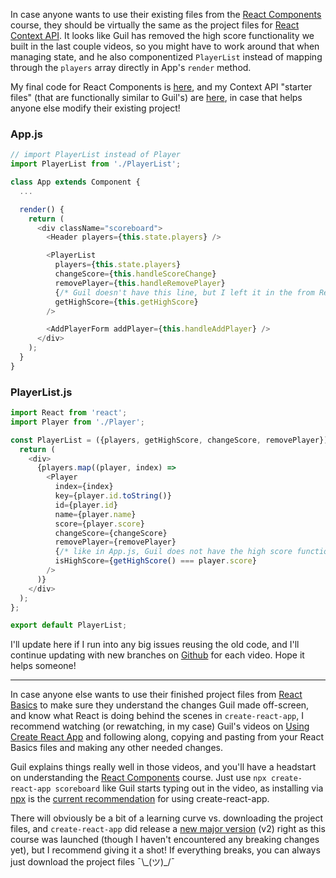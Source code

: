 In case anyone wants to use their existing files from the [React Components](https://teamtreehouse.com/library/react-components) course, they should be virtually the same as the project files for [React Context API](https://teamtreehouse.com/library/react-context-api). It looks like Guil has removed the high score functionality we built in the last couple videos, so you might have to work around that when managing state, and he also componentized `PlayerList` instead of mapping through the `players` array directly in App's `render` method.

My final code for React Components is [here](https://github.com/gpmetheny/react_components/tree/s4v6), and my Context API "starter files" (that are functionally similar to Guil's) are [here](https://github.com/gpmetheny/react_components/tree/context-s1v2), in case that helps anyone else modify their existing project!

### App.js

```javascript
// import PlayerList instead of Player
import PlayerList from './PlayerList';

class App extends Component {
  ...

  render() {
    return (
      <div className="scoreboard">
        <Header players={this.state.players} />

        <PlayerList
          players={this.state.players}
          changeScore={this.handleScoreChange}
          removePlayer={this.handleRemovePlayer}
          {/* Guil doesn't have this line, but I left it in the from React Components course */}
          getHighScore={this.getHighScore}
        />

        <AddPlayerForm addPlayer={this.handleAddPlayer} />
      </div>
    );
  }
}
```

### PlayerList.js

```javascript
import React from 'react';
import Player from './Player';

const PlayerList = ({players, getHighScore, changeScore, removePlayer}) => {
  return (
    <div>
      {players.map((player, index) =>
        <Player
          index={index}
          key={player.id.toString()}
          id={player.id}
          name={player.name}
          score={player.score}
          changeScore={changeScore}
          removePlayer={removePlayer}
          {/* like in App.js, Guil does not have the high score functionality built in the previous course */}
          isHighScore={getHighScore() === player.score}
        />
      )}
    </div>
  );
};

export default PlayerList;
```

I'll update here if I run into any big issues reusing the old code, and I'll continue updating with new branches on [Github](https://github.com/gpmetheny/react_components/tree/context-s1v2) for each video. Hope it helps someone!

----------------------------------------

In case anyone else wants to use their finished project files from [React Basics](https://teamtreehouse.com/library/react-basics-2) to make sure they understand the changes Guil made off-screen, and know what React is doing behind the scenes in `create-react-app`, I recommend watching (or rewatching, in my case) Guil's videos on [Using Create React App](https://teamtreehouse.com/library/using-create-react-app) and following along, copying and pasting from your React Basics files and making any other needed changes.

Guil explains things really well in those videos, and you'll have a headstart on understanding the [React Components](https://teamtreehouse.com/library/react-components) course. Just use `npx create-react-app scoreboard` like Guil starts typing out in the video, as installing via [npx](https://medium.com/@maybekatz/introducing-npx-an-npm-package-runner-55f7d4bd282b) is the [current recommendation](https://reactjs.org/docs/create-a-new-react-app.html#create-react-app) for using create-react-app.

There will obviously be a bit of a learning curve vs. downloading the project files, and `create-react-app` did release a [new major version](https://reactjs.org/blog/2018/10/01/create-react-app-v2.html) (v2) right as this course was launched (though I haven't encountered any breaking changes yet), but I recommend giving it a shot! If everything breaks, you can always just download the project files ¯\\\_(ツ)\_/¯
